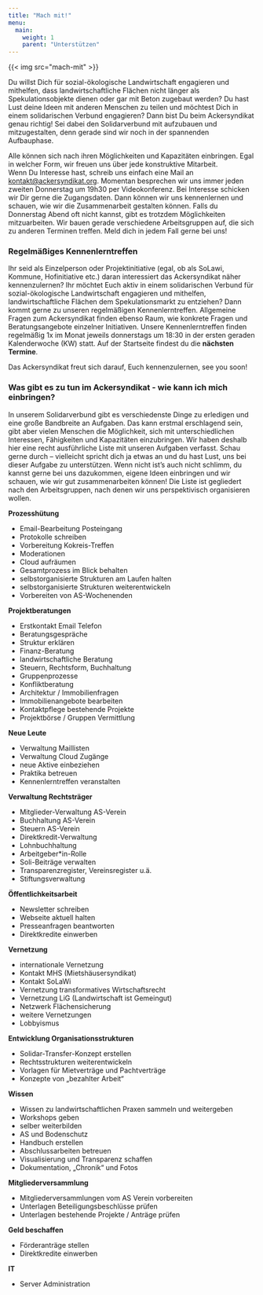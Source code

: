 ```yaml
---
title: "Mach mit!"
menu:
  main:
    weight: 1
    parent: "Unterstützen"
---
```


{{< img src="mach-mit" >}}

Du willst Dich für sozial-ökologische Landwirtschaft engagieren und mithelfen, dass landwirtschaftliche Flächen nicht länger als Spekulationsobjekte dienen oder gar mit Beton zugebaut werden? Du hast Lust deine Ideen mit anderen Menschen zu teilen und möchtest Dich in einem solidarischen Verbund engagieren? Dann bist Du beim Ackersyndikat genau richtig! Sei dabei den Solidarverbund mit aufzubauen und mitzugestalten, denn gerade sind wir noch in der spannenden Aufbauphase.

Alle können sich nach ihren Möglichkeiten und Kapazitäten einbringen. Egal in welcher Form, wir freuen uns über jede konstruktive Mitarbeit.  
Wenn Du Interesse hast, schreib uns einfach eine Mail an kontakt@ackersyndikat.org. Momentan besprechen wir uns immer jeden zweiten Donnerstag um 19h30 per Videokonferenz. Bei Interesse schicken wir Dir gerne die Zugangsdaten. Dann können wir uns kennenlernen und schauen, wie wir die Zusammenarbeit gestalten können. Falls du Donnerstag Abend oft nicht kannst, gibt es trotzdem Möglichkeiten mitzuarbeiten. Wir bauen gerade verschiedene Arbeitsgruppen auf, die sich zu anderen Terminen treffen. Meld dich in jedem Fall gerne bei uns!

### Regelmäßiges Kennenlerntreffen

Ihr seid als Einzelperson oder Projektinitiative (egal, ob als SoLawi, Kommune, Hofinitiative etc.) daran interessiert das Ackersyndikat näher kennenzulernen? Ihr möchtet Euch aktiv in einem solidarischen Verbund für sozial-ökologische Landwirtschaft engagieren und mithelfen, landwirtschaftliche Flächen dem Spekulationsmarkt zu entziehen?
Dann kommt gerne zu unseren regelmäßigen Kennenlerntreffen. Allgemeine Fragen zum Ackersyndikat finden ebenso Raum, wie konkrete Fragen und Beratungsangebote einzelner Initiativen.
Unsere Kennenlerntreffen finden regelmäßig 1x im Monat jeweils donnerstags um 18:30 in der ersten geraden Kalenderwoche (KW) statt. 
Auf der Startseite findest du die **nächsten Termine**.

Das Ackersyndikat freut sich darauf, Euch kennenzulernen, see you soon!

### Was gibt es zu tun im Ackersyndikat - wie kann ich mich einbringen?

In unserem Solidarverbund gibt es verschiedenste Dinge zu erledigen und eine große Bandbreite an Aufgaben. Das kann erstmal erschlagend sein, gibt aber vielen Menschen die Möglichkeit, sich mit unterschiedlichen Interessen, Fähigkeiten und Kapazitäten einzubringen. Wir haben deshalb hier eine recht ausführliche Liste mit unseren Aufgaben verfasst. Schau gerne durch – vielleicht spricht dich ja etwas an und du hast Lust, uns bei dieser Aufgabe zu unterstützen. Wenn nicht ist’s auch nicht schlimm, du kannst gerne bei uns dazukommen, eigene Ideen einbringen und wir schauen, wie wir gut zusammenarbeiten können! Die Liste ist gegliedert nach den Arbeitsgruppen, nach denen wir uns perspektivisch organisieren wollen.

**Prozesshütung**
- Email-Bearbeitung Posteingang
- Protokolle schreiben
- Vorbereitung Kokreis-Treffen
- Moderationen
- Cloud aufräumen
- Gesamtprozess im Blick behalten
- selbstorganisierte Strukturen am Laufen halten
- selbstorganisierte Strukturen weiterentwickeln
- Vorbereiten von AS-Wochenenden

**Projektberatungen**
- Erstkontakt Email Telefon
- Beratungsgespräche
- Struktur erklären
- Finanz-Beratung
- landwirtschaftliche Beratung
- Steuern, Rechtsform, Buchhaltung
- Gruppenprozesse
- Konfliktberatung
- Architektur / Immobilienfragen
- Immobilienangebote bearbeiten
- Kontaktpflege bestehende Projekte
- Projektbörse / Gruppen Vermittlung

**Neue Leute**
- Verwaltung Maillisten
- Verwaltung Cloud Zugänge
- neue Aktive einbeziehen
- Praktika betreuen
- Kennenlerntreffen veranstalten

**Verwaltung Rechtsträger**
- Mitglieder-Verwaltung AS-Verein
- Buchhaltung AS-Verein
- Steuern AS-Verein
- Direktkredit-Verwaltung
- Lohnbuchhaltung
- Arbeitgeber\*in-Rolle
- Soli-Beiträge verwalten
- Transparenzregister, Vereinsregister u.ä.
- Stiftungsverwaltung

**Öffentlichkeitsarbeit**
- Newsletter schreiben
- Webseite aktuell halten
- Presseanfragen beantworten
- Direktkredite einwerben

**Vernetzung**
- internationale Vernetzung
- Kontakt MHS (Mietshäusersyndikat)
- Kontakt SoLaWi
- Vernetzung transformatives Wirtschaftsrecht
- Vernetzung LiG (Landwirtschaft ist Gemeingut)
- Netzwerk Flächensicherung
- weitere Vernetzungen
- Lobbyismus

**Entwicklung Organisationsstrukturen**
- Solidar-Transfer-Konzept erstellen
- Rechtsstrukturen weiterentwickeln
- Vorlagen für Mietverträge und Pachtverträge
- Konzepte von „bezahlter Arbeit“

**Wissen**
- Wissen zu landwirtschaftlichen Praxen sammeln und weitergeben
- Workshops geben
- selber weiterbilden
- AS und Bodenschutz
- Handbuch erstellen
- Abschlussarbeiten betreuen
- Visualisierung und Transparenz schaffen
- Dokumentation, „Chronik“ und Fotos

**Mitgliederversammlung**
- Mitgliederversammlungen vom AS Verein vorbereiten
- Unterlagen Beteiligungsbeschlüsse prüfen
- Unterlagen bestehende Projekte / Anträge prüfen

**Geld beschaffen**
- Förderanträge stellen
- Direktkredite einwerben

**IT**
- Server Administration
